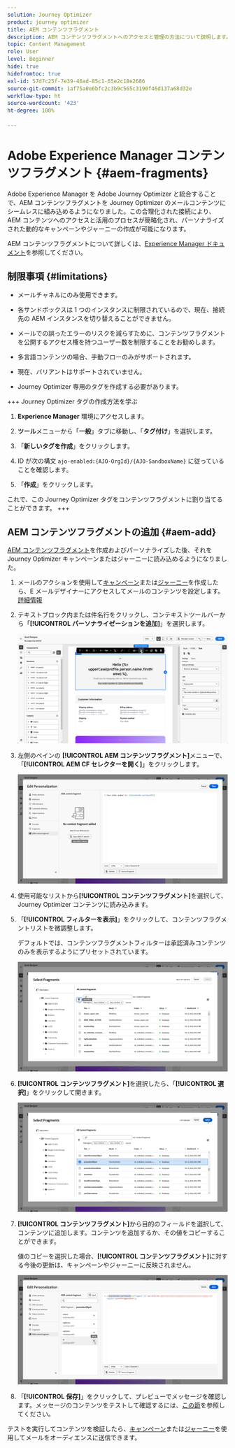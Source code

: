 ```yaml
---
solution: Journey Optimizer
product: journey optimizer
title: AEM コンテンツフラグメント
description: AEM コンテンツフラグメントへのアクセスと管理の方法について説明します。
topic: Content Management
role: User
level: Beginner
hide: true
hidefromtoc: true
exl-id: 57d7c25f-7e39-46ad-85c1-65e2c18e2686
source-git-commit: 1af75a0e6bfc2c3b9c565c3190f46d137a68d32e
workflow-type: ht
source-wordcount: '423'
ht-degree: 100%

---
```


# Adobe Experience Manager コンテンツフラグメント {#aem-fragments}

Adobe Experience Manager を Adobe Journey Optimizer と統合することで、AEM コンテンツフラグメントを Journey Optimizer のメールコンテンツにシームレスに組み込めるようになりました。この合理化された接続により、AEM コンテンツへのアクセスと活用のプロセスが簡略化され、パーソナライズされた動的なキャンペーンやジャーニーの作成が可能になります。

AEM コンテンツフラグメントについて詳しくは、[Experience Manager ドキュメント](https://experienceleague.adobe.com/ja/docs/experience-manager-cloud-service/content/sites/authoring/fragments/content-fragments)を参照してください。

## 制限事項 {#limitations}

* メールチャネルにのみ使用できます。

* 各サンドボックスは 1 つのインスタンスに制限されているので、現在、接続先の AEM インスタンスを切り替えることができません。

* メールでの誤ったエラーのリスクを減らすために、コンテンツフラグメントを公開するアクセス権を持つユーザー数を制限することをお勧めします。

* 多言語コンテンツの場合、手動フローのみがサポートされます。

* 現在、バリアントはサポートされていません。

* Journey Optimizer 専用のタグを作成する必要があります。

+++ Journey Optimizer タグの作成方法を学ぶ

   1. **Experience Manager** 環境にアクセスします。

   1. **ツール**&#x200B;メニューから「**一般**」タブに移動し、「**タグ付け**」を選択します。

   1. 「**新しいタグを作成**」をクリックします。

   1. ID が次の構文 `ajo-enabled:{AJO-OrgId}/{AJO-SandboxName}` に従っていることを確認します。

   1. 「**作成**」をクリックします。

  これで、この Journey Optimizer タグをコンテンツフラグメントに割り当てることができます。
+++

## AEM コンテンツフラグメントの追加 {#aem-add}

[AEM コンテンツフラグメント](https://experienceleague.adobe.com/ja/docs/experience-manager-cloud-service/content/sites/authoring/fragments/content-fragments)を作成およびパーソナライズした後、それを Journey Optimizer キャンペーンまたはジャーニーに読み込めるようになりました。

1. メールのアクションを使用して[キャンペーン](../email/create-email.md)または[ジャーニー](../email/create-email.md)を作成したら、E メールデザイナーにアクセスしてメールのコンテンツを設定します。[詳細情報](../email/get-started-email-design.md)

1. テキストブロック内または件名行をクリックし、コンテキストツールバーから「**[!UICONTROL パーソナライゼーションを追加]**」を選択します。

   ![](assets/aem_campaign_2.png)

1. 左側のペインの **[!UICONTROL AEM コンテンツフラグメント]**&#x200B;メニューで、「**[!UICONTROL AEM CF セレクターを開く]**」をクリックします。

   ![](assets/aem_campaign_3.png)

1. 使用可能なリストから&#x200B;**[!UICONTROL コンテンツフラグメント]**&#x200B;を選択して、Journey Optimizer コンテンツに読み込みます。

1. 「**[!UICONTROL フィルターを表示]**」をクリックして、コンテンツフラグメントリストを微調整します。

   デフォルトでは、コンテンツフラグメントフィルターは承認済みコンテンツのみを表示するようにプリセットされています。

   ![](assets/aem_campaign_4.png)

1. **[!UICONTROL コンテンツフラグメント]**&#x200B;を選択したら、「**[!UICONTROL 選択]**」をクリックして開きます。

   ![](assets/aem_campaign_5.png)

1. **[!UICONTROL コンテンツフラグメント]**&#x200B;から目的のフィールドを選択して、コンテンツに追加します。コンテンツを追加するか、その値をコピーすることができます。

   値のコピーを選択した場合、**[!UICONTROL コンテンツフラグメント]**&#x200B;に対する今後の更新は、キャンペーンやジャーニーに反映されません。

   ![](assets/aem_campaign_6.png)

1. 「**[!UICONTROL 保存]**」をクリックして、プレビューでメッセージを確認します。メッセージのコンテンツをテストして確認するには、[この節](../content-management/preview.md)を参照してください。

テストを実行してコンテンツを検証したら、[キャンペーン](../campaigns/review-activate-campaign.md)または[ジャーニー](../building-journeys/publishing-the-journey.md)を使用してメールをオーディエンスに送信できます。
